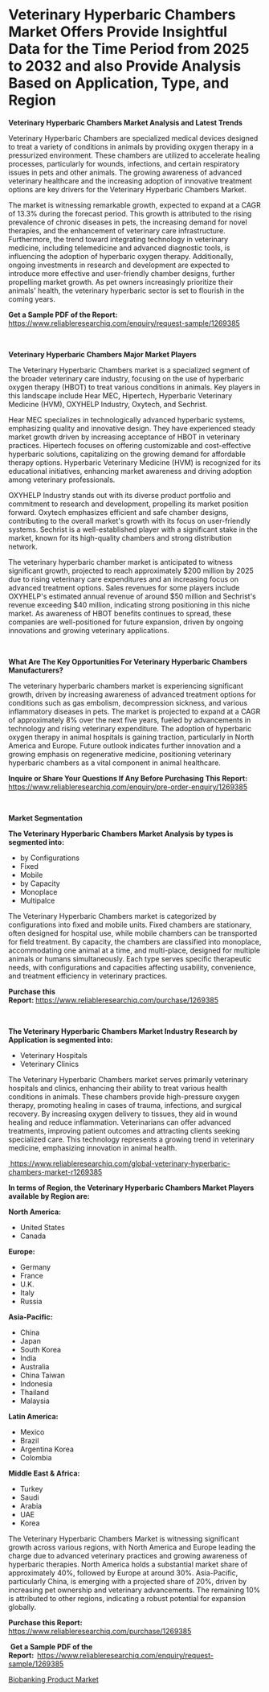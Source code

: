 <p><h1>Veterinary Hyperbaric Chambers Market Offers Provide Insightful Data for the Time Period from 2025 to 2032 and also Provide Analysis Based on Application, Type, and Region</h1></p><p><strong>Veterinary Hyperbaric Chambers Market Analysis and Latest Trends</strong></p>
<p><p>Veterinary Hyperbaric Chambers are specialized medical devices designed to treat a variety of conditions in animals by providing oxygen therapy in a pressurized environment. These chambers are utilized to accelerate healing processes, particularly for wounds, infections, and certain respiratory issues in pets and other animals. The growing awareness of advanced veterinary healthcare and the increasing adoption of innovative treatment options are key drivers for the Veterinary Hyperbaric Chambers Market.</p><p>The market is witnessing remarkable growth, expected to expand at a CAGR of 13.3% during the forecast period. This growth is attributed to the rising prevalence of chronic diseases in pets, the increasing demand for novel therapies, and the enhancement of veterinary care infrastructure. Furthermore, the trend toward integrating technology in veterinary medicine, including telemedicine and advanced diagnostic tools, is influencing the adoption of hyperbaric oxygen therapy. Additionally, ongoing investments in research and development are expected to introduce more effective and user-friendly chamber designs, further propelling market growth. As pet owners increasingly prioritize their animals' health, the veterinary hyperbaric sector is set to flourish in the coming years.</p></p>
<p><strong>Get a Sample PDF of the Report:&nbsp;</strong> <a href="https://www.reliableresearchiq.com/enquiry/request-sample/1269385?utm_campaign=3180&utm_medium=2&utm_source=Github&utm_content=ia&utm_term=24032025&utm_id=veterinary-hyperbaric-chambers">https://www.reliableresearchiq.com/enquiry/request-sample/1269385</a></p>
<p>&nbsp;</p>
<p><strong>Veterinary Hyperbaric Chambers Major Market Players</strong></p>
<p><p>The Veterinary Hyperbaric Chambers market is a specialized segment of the broader veterinary care industry, focusing on the use of hyperbaric oxygen therapy (HBOT) to treat various conditions in animals. Key players in this landscape include Hear MEC, Hipertech, Hyperbaric Veterinary Medicine (HVM), OXYHELP Industry, Oxytech, and Sechrist. </p><p>Hear MEC specializes in technologically advanced hyperbaric systems, emphasizing quality and innovative design. They have experienced steady market growth driven by increasing acceptance of HBOT in veterinary practices. Hipertech focuses on offering customizable and cost-effective hyperbaric solutions, capitalizing on the growing demand for affordable therapy options. Hyperbaric Veterinary Medicine (HVM) is recognized for its educational initiatives, enhancing market awareness and driving adoption among veterinary professionals.</p><p>OXYHELP Industry stands out with its diverse product portfolio and commitment to research and development, propelling its market position forward. Oxytech emphasizes efficient and safe chamber designs, contributing to the overall market's growth with its focus on user-friendly systems. Sechrist is a well-established player with a significant stake in the market, known for its high-quality chambers and strong distribution network.</p><p>The veterinary hyperbaric chamber market is anticipated to witness significant growth, projected to reach approximately $200 million by 2025 due to rising veterinary care expenditures and an increasing focus on advanced treatment options. Sales revenues for some players include OXYHELP's estimated annual revenue of around $50 million and Sechrist's revenue exceeding $40 million, indicating strong positioning in this niche market. As awareness of HBOT benefits continues to spread, these companies are well-positioned for future expansion, driven by ongoing innovations and growing veterinary applications.</p></p>
<p>&nbsp;</p>
<p><strong>What Are The Key Opportunities For Veterinary Hyperbaric Chambers Manufacturers?</strong></p>
<p><p>The veterinary hyperbaric chambers market is experiencing significant growth, driven by increasing awareness of advanced treatment options for conditions such as gas embolism, decompression sickness, and various inflammatory diseases in pets. The market is projected to expand at a CAGR of approximately 8% over the next five years, fueled by advancements in technology and rising veterinary expenditure. The adoption of hyperbaric oxygen therapy in animal hospitals is gaining traction, particularly in North America and Europe. Future outlook indicates further innovation and a growing emphasis on regenerative medicine, positioning veterinary hyperbaric chambers as a vital component in animal healthcare.</p></p>
<p><strong>Inquire or Share Your Questions If Any Before Purchasing This Report:</strong> <a href="https://www.reliableresearchiq.com/enquiry/pre-order-enquiry/1269385?utm_campaign=3180&utm_medium=2&utm_source=Github&utm_content=ia&utm_term=24032025&utm_id=veterinary-hyperbaric-chambers">https://www.reliableresearchiq.com/enquiry/pre-order-enquiry/1269385</a></p>
<p>&nbsp;</p>
<p><strong>Market Segmentation</strong></p>
<p><strong>The Veterinary Hyperbaric Chambers Market Analysis by types is segmented into:</strong></p>
<p><ul><li>by Configurations</li><li>Fixed</li><li>Mobile</li><li>by Capacity</li><li>Monoplace</li><li>Multipalce</li></ul></p>
<p><p>The Veterinary Hyperbaric Chambers market is categorized by configurations into fixed and mobile units. Fixed chambers are stationary, often designed for hospital use, while mobile chambers can be transported for field treatment. By capacity, the chambers are classified into monoplace, accommodating one animal at a time, and multi-place, designed for multiple animals or humans simultaneously. Each type serves specific therapeutic needs, with configurations and capacities affecting usability, convenience, and treatment efficiency in veterinary practices.</p></p>
<p><strong>Purchase this Report:&nbsp;</strong><a href="https://www.reliableresearchiq.com/purchase/1269385?utm_campaign=3180&utm_medium=2&utm_source=Github&utm_content=ia&utm_term=24032025&utm_id=veterinary-hyperbaric-chambers">https://www.reliableresearchiq.com/purchase/1269385</a></p>
<p>&nbsp;</p>
<p><strong>The Veterinary Hyperbaric Chambers Market Industry Research by Application is segmented into:</strong></p>
<p><ul><li>Veterinary Hospitals</li><li>Veterinary Clinics</li></ul></p>
<p><p>The Veterinary Hyperbaric Chambers market serves primarily veterinary hospitals and clinics, enhancing their ability to treat various health conditions in animals. These chambers provide high-pressure oxygen therapy, promoting healing in cases of trauma, infections, and surgical recovery. By increasing oxygen delivery to tissues, they aid in wound healing and reduce inflammation. Veterinarians can offer advanced treatments, improving patient outcomes and attracting clients seeking specialized care. This technology represents a growing trend in veterinary medicine, emphasizing innovation in animal health.</p></p>
<p><a href="https://www.reliableresearchiq.com/global-veterinary-hyperbaric-chambers-market-r1269385?utm_campaign=3180&utm_medium=2&utm_source=Github&utm_content=ia&utm_term=24032025&utm_id=veterinary-hyperbaric-chambers">&nbsp;https://www.reliableresearchiq.com/global-veterinary-hyperbaric-chambers-market-r1269385</a></p>
<p><strong>In terms of Region, the Veterinary Hyperbaric Chambers Market Players available by Region are:</strong></p>
<p>
    <p> <strong> North America: </strong>
        <ul>
            <li>United States</li>
            <li>Canada</li>
        </ul>
        </p> 
    <p> <strong> Europe: </strong>
        <ul>
            <li>Germany</li>
            <li>France</li>
            <li>U.K.</li>
            <li>Italy</li>
            <li>Russia</li>
        </ul>
        </p> 
    <p> <strong> Asia-Pacific: </strong>
        <ul>
            <li>China</li>
            <li>Japan</li>
            <li>South Korea</li>
            <li>India</li>
            <li>Australia</li>
            <li>China Taiwan</li>
            <li>Indonesia</li>
            <li>Thailand</li>
            <li>Malaysia</li>
        </ul>
        </p> 
    <p> <strong> Latin America: </strong>
        <ul>
            <li>Mexico</li>
            <li>Brazil</li>
            <li>Argentina Korea</li>
            <li>Colombia</li>
        </ul>
        </p> 
    <p> <strong> Middle East & Africa: </strong>
        <ul>
            <li>Turkey</li>
            <li>Saudi</li>
            <li>Arabia</li>
            <li>UAE</li>
            <li>Korea</li>
        </ul>
    </p>
    </p>
<p><p>The Veterinary Hyperbaric Chambers Market is witnessing significant growth across various regions, with North America and Europe leading the charge due to advanced veterinary practices and growing awareness of hyperbaric therapies. North America holds a substantial market share of approximately 40%, followed by Europe at around 30%. Asia-Pacific, particularly China, is emerging with a projected share of 20%, driven by increasing pet ownership and veterinary advancements. The remaining 10% is attributed to other regions, indicating a robust potential for expansion globally.</p></p>
<p><strong>Purchase this Report: </strong><a href="https://www.reliableresearchiq.com/purchase/1269385?utm_campaign=3180&utm_medium=2&utm_source=Github&utm_content=ia&utm_term=24032025&utm_id=veterinary-hyperbaric-chambers">https://www.reliableresearchiq.com/purchase/1269385</a></p>
<p>&nbsp;<strong>Get a Sample PDF of the Report:&nbsp;&nbsp;</strong><a href="https://www.reliableresearchiq.com/enquiry/request-sample/1269385?utm_campaign=3180&utm_medium=2&utm_source=Github&utm_content=ia&utm_term=24032025&utm_id=veterinary-hyperbaric-chambers">https://www.reliableresearchiq.com/enquiry/request-sample/1269385</a></p>
<p><strong></strong></p>
<p><p><a href="https://github.com/dushornerfe/Market-Research-Report-List-1/blob/main/biobanking-product-market.md?utm_campaign=3180&utm_medium=2&utm_source=Github&utm_content=ia&utm_term=24032025&utm_id=veterinary-hyperbaric-chambers">Biobanking Product Market</a></p></p>